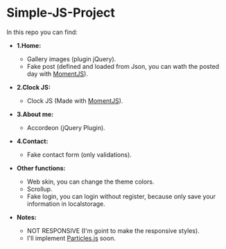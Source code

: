 # Simple-JS-Project

In this repo you can find: 

* **1.Home:**
    * Gallery images (plugin jQuery).
    * Fake post (defined and loaded from Json, you can wath the posted day with [MomentJS](https://momentjs.com/)).

* **2.Clock JS:**
    * Clock JS (Made with [MomentJS](https://momentjs.com/)).

* **3.About me:**
    * Accordeon (jQuery Plugin).

* **4.Contact:**
    * Fake contact form (only validations).

* **Other functions:**
    * Web skin, you can change the theme colors.
    * Scrollup.
    * Fake login, you can login without register, because only save your information in localstorage.

* **Notes:**
    * NOT RESPONSIVE (I'm goint to make the responsive styles).
    * I'll implement [Particles.js](https://vincentgarreau.com/particles.js/) soon.